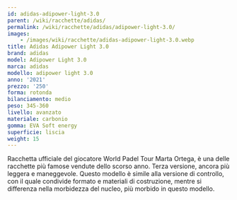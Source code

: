 ```yaml
---
id: adidas-adipower-light-3.0
parent: /wiki/racchette/adidas/
permalink: /wiki/racchette/adidas/adipower-light-3.0/
images:
    - /images/wiki/racchette/adidas-adipower-light-3.0.webp
title: Adidas Adipower Light 3.0
brand: adidas
model: Adipower Light 3.0
marca: adidas
modello: adipower light 3.0
anno: '2021'
prezzo: '250'
forma: rotonda
bilanciamento: medio
peso: 345-360
livello: avanzato
materiale: carbonio
gomma: EVA Soft energy
superficie: liscia
weight: 15
---
```

Racchetta ufficiale del giocatore World Padel Tour Marta Ortega, è una delle racchette più famose vendute dello scorso anno. Terza versione, ancora più leggera e maneggevole. Questo modello è simile alla versione di controllo, con il quale condivide formato e materiali di costruzione, mentre si differenza nella morbidezza del nucleo, più morbido in questo modello.